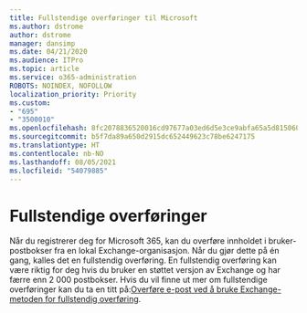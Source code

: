 ```yaml
---
title: Fullstendige overføringer til Microsoft
ms.author: dstrome
author: dstrome
manager: dansimp
ms.date: 04/21/2020
ms.audience: ITPro
ms.topic: article
ms.service: o365-administration
ROBOTS: NOINDEX, NOFOLLOW
localization_priority: Priority
ms.custom:
- "695"
- "3500010"
ms.openlocfilehash: 8fc2078836520016cd97677a03ed6d5e3ce9abfa65a5d815060630c222e1d3d8
ms.sourcegitcommit: b5f7da89a650d2915dc652449623c78be6247175
ms.translationtype: HT
ms.contentlocale: nb-NO
ms.lasthandoff: 08/05/2021
ms.locfileid: "54079885"
---
```

# <a name="cutover-migrations"></a>Fullstendige overføringer

Når du registrerer deg for Microsoft 365, kan du overføre innholdet i bruker-postbokser fra en lokal Exchange-organisasjon. Når du gjør dette på én gang, kalles det en fullstendig overføring. En fullstendig overføring kan være riktig for deg hvis du bruker en støttet versjon av Exchange og har færre enn 2 000 postbokser. Hvis du vil finne ut mer om fullstendige overføringer kan du ta en titt på:[Overføre e-post ved å bruke Exchange-metoden for fullstendig overføring](https://docs.microsoft.com/Exchange/mailbox-migration/cutover-migration-to-office-365).
  